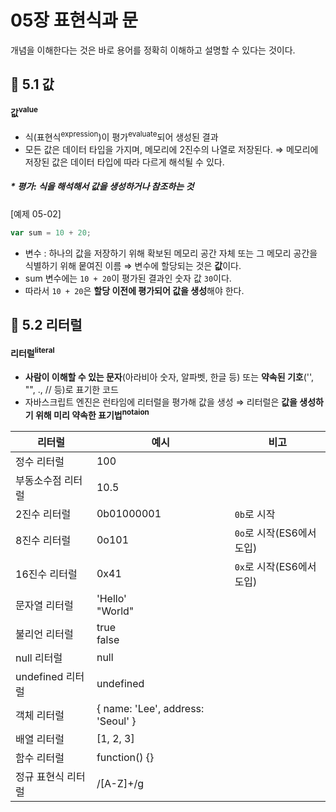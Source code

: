 # 05장 표현식과 문

개념을 이해한다는 것은 바로 용어를 정확히 이해하고 설명할 수 있다는 것이다.

## 📂 5.1 값

#### 값<sup>value</sup>

- 식(표현식<sup>expression</sup>)이 평가<sup>evaluate</sup>되어 생성된 결과
- 모든 값은 데이터 타입을 가지며, 메모리에 2진수의 나열로 저장된다.
  ⇒ 메모리에 저장된 값은 데이터 타입에 따라 다르게 해석될 수 있다.

##### \* 평가: 식을 해석해서 값을 생성하거나 참조하는 것

[예제 05-02]

```javascript
var sum = 10 + 20;
```

- 변수 : 하나의 값을 저장하기 위해 확보된 메모리 공간 자체 또는 그 메모리 공간을 식별하기 위해 뭍여진 이름
  ⇒ 변수에 할당되는 것은 **값**이다.
- sum 변수에는 `10 + 20`이 평가된 결과인 숫자 값 `30`이다.
- 따라서 `10 + 20`은 **할당 이전에 평가되어 값을 생성**해야 한다.

## 📂 5.2 리터럴

#### 리터럴<sup>literal</sup>

- **사람이 이해할 수 있는 문자**(아라비아 숫자, 알파벳, 한글 등) 또는 **약속된 기호**('', "", ., // 등)로 표기한 코드
- 자바스크립트 엔진은 런타임에 리터럴을 평가해 값을 생성
  ⇒ 리터럴은 **값을 생성하기 위해 미리 약속한 표기법<sup>notaion</sup>**

| 리터럴             | 예시                              | 비고                      |
| ------------------ | --------------------------------- | ------------------------- |
| 정수 리터럴        | 100                               |                           |
| 부동소수점 리터럴  | 10.5                              |                           |
| 2진수 리터럴       | 0b01000001                        | `0b`로 시작               |
| 8진수 리터럴       | 0o101                             | `0o`로 시작(ES6에서 도입) |
| 16진수 리터럴      | 0x41                              | `0x`로 시작(ES6에서 도입) |
| 문자열 리터럴      | 'Hello'<br/> "World"              |                           |
| 불리언 리터럴      | true<br/> false                   |                           |
| null 리터럴        | null                              |                           |
| undefined 리터럴   | undefined                         |                           |
| 객체 리터럴        | { name: 'Lee', address: 'Seoul' } |                           |
| 배열 리터럴        | [1, 2, 3]                         |                           |
| 함수 리터럴        | function() {}                     |                           |
| 정규 표현식 리터럴 | /[A-Z]+/g                         |                           |
